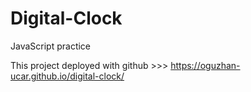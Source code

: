 # Digital-Clock

JavaScript practice

This project deployed with github >>> https://oguzhan-ucar.github.io/digital-clock/
